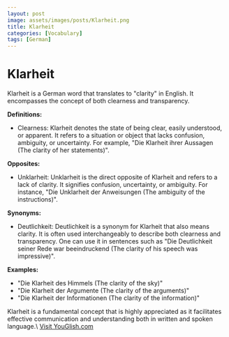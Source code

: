 ```yaml
---
layout: post
image: assets/images/posts/Klarheit.png
title: Klarheit
categories: [Vocabulary]
tags: [German]
---
```


# Klarheit

Klarheit is a German word that translates to "clarity" in English. It encompasses the concept of both clearness and transparency.

**Definitions:**
- Clearness: Klarheit denotes the state of being clear, easily understood, or apparent. It refers to a situation or object that lacks confusion, ambiguity, or uncertainty. For example, "Die Klarheit ihrer Aussagen (The clarity of her statements)".

**Opposites:**
- Unklarheit: Unklarheit is the direct opposite of Klarheit and refers to a lack of clarity. It signifies confusion, uncertainty, or ambiguity. For instance, "Die Unklarheit der Anweisungen (The ambiguity of the instructions)".

**Synonyms:**
- Deutlichkeit: Deutlichkeit is a synonym for Klarheit that also means clarity. It is often used interchangeably to describe both clearness and transparency. One can use it in sentences such as "Die Deutlichkeit seiner Rede war beeindruckend (The clarity of his speech was impressive)".

**Examples:**
- "Die Klarheit des Himmels (The clarity of the sky)"
- "Die Klarheit der Argumente (The clarity of the arguments)"
- "Die Klarheit der Informationen (The clarity of the information)"

Klarheit is a fundamental concept that is highly appreciated as it facilitates effective communication and understanding both in written and spoken language.\ <a id="yg-widget-0" class="youglish-widget" data-query="Klarheit" data-lang="german" data-components="8412" data-auto-start="0" data-bkg-color="theme_light" data-title="How%20to%20pronounce%20Klarheit%20in%20German"  rel="nofollow" href="https://youglish.com">Visit YouGlish.com</a><script async src="https://youglish.com/public/emb/widget.js" charset="utf-8"></script>